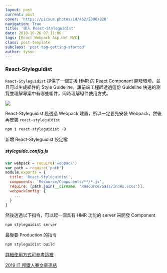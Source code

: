 ```yaml
---
layout: post
current: post
cover: 'https://picsum.photos/id/462/2000/820'
navigation: True
title: '導入 React-Styleguidist'
date: 2018-10-26 07:11:00
tags: [React Webpack Asp.Net MVC]
class: post-template
subclass: 'post tag-getting-started'
author: tyson
---
```


### React-Styleguidist

`React-Styleguidist` 提供了一個支援 HMR 的 React Component 開發環境，並且可以生成組件的 Style Guideline，讓前端工程師透過這份 Guideline 快速的瀏覽並理解專案中有哪些組件，同時理解組件使用方式。

![](https://i.imgur.com/4hRgwji.png)

React-Styleguidist 是透過 Webpack 建置，所以一定要先安裝 Webpack，然後再安裝 `react-styleguidist`

```javascript
npm i react-styleguidist -D
```

新增 React-Styleguidist 設定檔

##### styleguide.config.js

```javascript
var webpack = require('webpack')
var path = require('path')
module.exports = {
  title: 'React-Styleguidist',
  components: 'Resource/Components/**/*.js',
  require: [path.join(__dirname, 'Resource/Sass/index.scss')],
  webpackConfig: {
    ...
  }
}
```

然後透過以下指令，可以起一個具有 HMR 功能的 server 來開發 Component

```javascript
npm styleguidist server
```

最後要 Production 的指令

```javascript
npm styleguidist build
```

[詳細使用方式可參考這裡](https://github.com/styleguidist/react-styleguidist)

[2019 IT 邦鐵人賽文章連結](https://ithelp.ithome.com.tw/articles/10199438)
